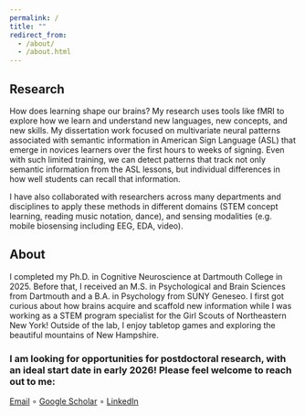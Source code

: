 ```yaml
---
permalink: /
title: ""
redirect_from: 
  - /about/
  - /about.html
---
```

## Research
How does learning shape our brains? My research uses tools like fMRI to explore how we learn and understand new languages, new concepts, and new skills. My dissertation work focused on multivariate neural patterns associated with semantic information in American Sign Language (ASL) that emerge in novices learners over the first hours to weeks of signing. Even with such limited training, we can detect patterns that track not only semantic information from the ASL lessons, but individual differences in how well students can recall that information.

I have also collaborated with researchers across many departments and disciplines to apply these methods in different domains (STEM concept learning, reading music notation, dance), and sensing modalities (e.g. mobile biosensing including EEG, EDA, video).

## About
I completed my Ph.D. in Cognitive Neuroscience at Dartmouth College in 2025. Before that, I received an M.S. in Psychological and Brain Sciences from Dartmouth and a B.A. in Psychology from SUNY Geneseo.
I first got curious about how brains acquire and scaffold new information while I was working as a STEM program specialist for the Girl Scouts of Northeastern New York!
Outside of the lab, I enjoy tabletop games and exploring the beautiful mountains of New Hampshire.

### I am looking for opportunities for postdoctoral research, with an ideal start date in early 2026! Please feel welcome to reach out to me:
[Email](mailto:meg.hillis12@gmail.com)  ∘  [Google Scholar](https://scholar.google.com/citations?user=QCNApjcAAAAJ&hl=en)  ∘  [LinkedIn](https://www.linkedin.com/in/megan-hillis-56bb56128/)
